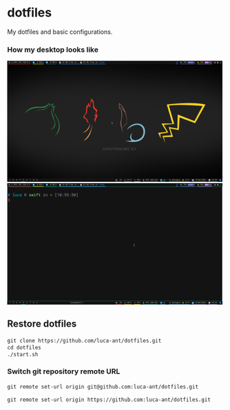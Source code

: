 # dotfiles
My dotfiles and basic configurations.

### How my desktop looks like 

<p float="left">

  <img width=500 src="https://github.com/luca-ant/dotfiles/blob/master/images/desktop.png">
  <img width=500 src="https://github.com/luca-ant/dotfiles/blob/master/images/terminal.png">
</p>

## Restore dotfiles

```
git clone https://github.com/luca-ant/dotfiles.git
cd dotfiles
./start.sh
```

### Switch git repository remote URL
```
git remote set-url origin git@github.com:luca-ant/dotfiles.git
```

```
git remote set-url origin https://github.com:luca-ant/dotfiles.git
```
